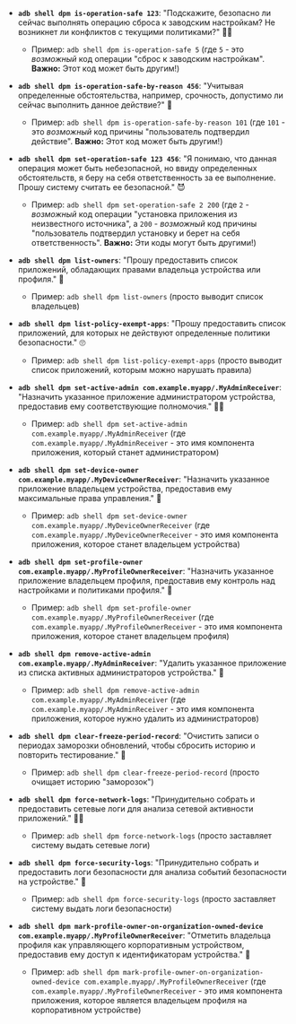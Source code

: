 *   **`adb shell dpm is-operation-safe 123`**: "Подскажите, безопасно ли сейчас выполнять операцию сброса к заводским настройкам? Не возникнет ли конфликтов с текущими политиками?" 🤷‍♂️
    *   Пример: `adb shell dpm is-operation-safe 5` (где `5` - это *возможный* код операции "сброс к заводским настройкам". **Важно:** Этот код может быть другим!)


*   **`adb shell dpm is-operation-safe-by-reason 456`**: "Учитывая определенные обстоятельства, например, срочность, допустимо ли сейчас выполнить данное действие?" 🤨
    *   Пример: `adb shell dpm is-operation-safe-by-reason 101` (где `101` - это *возможный* код причины "пользователь подтвердил действие". **Важно:** Этот код может быть другим!)


*   **`adb shell dpm set-operation-safe 123 456`**: "Я понимаю, что данная операция может быть небезопасной, но ввиду определенных обстоятельств, я беру на себя ответственность за ее выполнение. Прошу систему считать ее безопасной." 😈
    *   Пример: `adb shell dpm set-operation-safe 2 200` (где `2` - *возможный* код операции "установка приложения из неизвестного источника", а `200` - *возможный* код причины "пользователь подтвердил установку и берет на себя ответственность". **Важно:** Эти коды могут быть другими!)


*   **`adb shell dpm list-owners`**: "Прошу предоставить список приложений, обладающих правами владельца устройства или профиля." 🧐
    *   Пример: `adb shell dpm list-owners` (просто выводит список владельцев)


*   **`adb shell dpm list-policy-exempt-apps`**: "Прошу предоставить список приложений, для которых не действуют определенные политики безопасности." 🙄
    *   Пример: `adb shell dpm list-policy-exempt-apps` (просто выводит список приложений, которым можно нарушать правила)


*   **`adb shell dpm set-active-admin com.example.myapp/.MyAdminReceiver`**: "Назначить указанное приложение администратором устройства, предоставив ему соответствующие полномочия." 👮‍♂️
    *   Пример: `adb shell dpm set-active-admin com.example.myapp/.MyAdminReceiver` (где `com.example.myapp/.MyAdminReceiver` - это имя компонента приложения, который станет администратором)


*   **`adb shell dpm set-device-owner com.example.myapp/.MyDeviceOwnerReceiver`**: "Назначить указанное приложение владельцем устройства, предоставив ему максимальные права управления." 👑
    *   Пример: `adb shell dpm set-device-owner com.example.myapp/.MyDeviceOwnerReceiver` (где `com.example.myapp/.MyDeviceOwnerReceiver` - это имя компонента приложения, которое станет владельцем устройства)


*   **`adb shell dpm set-profile-owner com.example.myapp/.MyProfileOwnerReceiver`**: "Назначить указанное приложение владельцем профиля, предоставив ему контроль над настройками и политиками профиля." 💼
    *   Пример: `adb shell dpm set-profile-owner com.example.myapp/.MyProfileOwnerReceiver` (где `com.example.myapp/.MyProfileOwnerReceiver` - это имя компонента приложения, которое станет владельцем профиля)


*   **`adb shell dpm remove-active-admin com.example.myapp/.MyAdminReceiver`**: "Удалить указанное приложение из списка активных администраторов устройства." 🚪
    *   Пример: `adb shell dpm remove-active-admin com.example.myapp/.MyAdminReceiver` (где `com.example.myapp/.MyAdminReceiver` - это имя компонента приложения, которое нужно удалить из администраторов)


*   **`adb shell dpm clear-freeze-period-record`**: "Очистить записи о периодах заморозки обновлений, чтобы сбросить историю и повторить тестирование." 🔄
    *   Пример: `adb shell dpm clear-freeze-period-record` (просто очищает историю "заморозок")


*   **`adb shell dpm force-network-logs`**: "Принудительно собрать и предоставить сетевые логи для анализа сетевой активности приложений." 🕵️‍♂️
    *   Пример: `adb shell dpm force-network-logs` (просто заставляет систему выдать сетевые логи)


*   **`adb shell dpm force-security-logs`**: "Принудительно собрать и предоставить логи безопасности для анализа событий безопасности на устройстве." 🚨
    *   Пример: `adb shell dpm force-security-logs` (просто заставляет систему выдать логи безопасности)


*   **`adb shell dpm mark-profile-owner-on-organization-owned-device com.example.myapp/.MyProfileOwnerReceiver`**: "Отметить владельца профиля как управляющего корпоративным устройством, предоставив ему доступ к идентификаторам устройства." 🤝
    *   Пример: `adb shell dpm mark-profile-owner-on-organization-owned-device com.example.myapp/.MyProfileOwnerReceiver` (где `com.example.myapp/.MyProfileOwnerReceiver` - это имя компонента приложения, которое является владельцем профиля на корпоративном устройстве)
